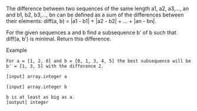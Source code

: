 The difference between two sequences of the same length a1, a2, a3,..., an and b1, b2, b3,..., bn can be defined as a sum of the differences between their elements: diff(a, b) = |a1 - b1| + |a2 - b2| + ... + |an - bn|.

For the given sequences a and b find a subsequence b' of b such that diff(a, b') is minimal. Return this difference.

Example

```
For a = [1, 2, 6] and b = [0, 1, 3, 4, 5] the best subsequence will be b' = [1, 3, 5] with the difference 2.

[input] array.integer a

[input] array.integer b

b is at least as big as a.
[output] integer
```
